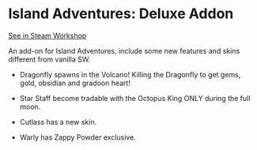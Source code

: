 # Island Adventures: Deluxe Addon

[See in Steam Workshop](https://steamcommunity.com/sharedfiles/filedetails/?id=2795087108)


An add-on for Island Adventures, include some new features and skins different from vanilla SW.


* Dragonfly spawns in the Volcano! Killing the Dragonfly to get gems, gold, obsidian and gradoon heart!

* Star Staff become tradable with the Octopus King ONLY during the full moon.

* Cutlass has a new skin.

* Warly has Zappy Powder exclusive.
